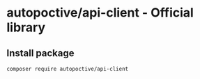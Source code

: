 # autopoctive/api-client - Official library

## Install package

```sh
composer require autopoctive/api-client
```
